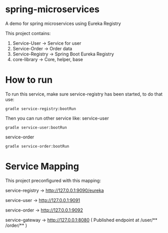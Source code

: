 
# spring-microservices
A demo for spring microservices using Eureka Registry

This project contains:
1. Service-User -> Service for user
2. Service-Order -> Order data
3. Service-Registry -> Spring Boot Eureka Registry
4. core-library -> Core, helper, base


# How to run
To run this service, make sure service-registry has been started, to do that use:

    gradle service-registry:bootRun
 
Then you can run other service like:
service-user

    gradle service-user:bootRun

service-order

    gradle service-order:bootRun

# Service Mapping
This project preconfigured with this mapping:

service-registry -> http://127.0.0.1:9090/eureka

service-user ->  http://127.0.0.1:9091

service-order ->  http://127.0.0.1:9092

service-gateway ->  http://127.0.0.1:8080 ( Published endpoint at /user/** /order/** )
